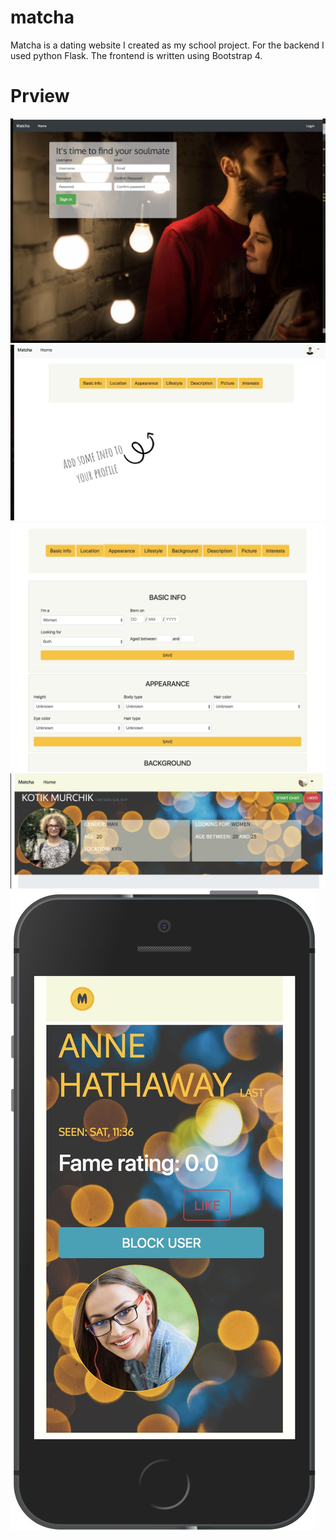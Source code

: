 # matcha

Matcha is a dating website I created as my school project. For the backend I used python Flask. The frontend is written using Bootstrap 4.

# Prview

![](./preview/img2.jpg)
![](./preview/img3.jpg)
![](./preview/img1.jpg)
![](./preview/img4.jpg)
![](./preview/img5.jpg)
